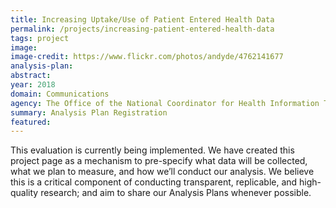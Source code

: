 ```yaml
---
title: Increasing Uptake/Use of Patient Entered Health Data
permalink: /projects/increasing-patient-entered-health-data
tags: project  
image:
image-credit: https://www.flickr.com/photos/andyde/4762141677
analysis-plan: 
abstract: 
year: 2018  
domain: Communications
agency: The Office of the National Coordinator for Health Information Technology
summary: Analysis Plan Registration
featured: 
---
```

This evaluation is currently being implemented. We have created this project page as a mechanism to pre-specify what data will be collected, what we plan to measure, and how we’ll conduct our analysis. We believe this is a critical component of conducting transparent, replicable, and high-quality research; and aim to share our Analysis Plans whenever possible.

